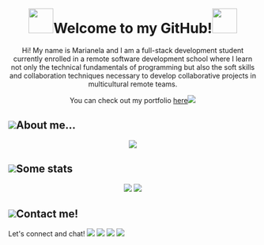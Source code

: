 <h1 align="center"><img src="https://media.giphy.com/media/mGcNjsfWAjY5AEZNw6/giphy.gif" width="50">Welcome to my GitHub!<img src="https://media.giphy.com/media/mGcNjsfWAjY5AEZNw6/giphy.gif" width="50"></h1>
<p align="center">Hi! My name is Marianela and I am a full-stack development student currently enrolled in a remote software development school where I learn not only the technical fundamentals of programming but also the soft skills and collaboration techniques necessary to develop collaborative projects in multicultural remote teams.</p>
<p align="center">You can check out my portfolio <a href="https://nelitaa.github.io/">here</a><img src="https://drive.google.com/uc?export=download&id=1EkbqFfZ8UhN4IvXxdm6YITbNFcQstMM2"/></p>

<h2><img src="https://drive.google.com/uc?export=download&id=11Omlp60LZBoV9Hi5WT5TEkD7l2p8Kz8C"/>About me...</h2>
<div align="center">
  <img src="https://drive.google.com/uc?export=download&id=1L1Y2iwBJ-_mhOWUrvulLgNUB7Sc1qmpq"/>
</div>
<h2><img src="https://drive.google.com/uc?export=download&id=1HhYXCAi7PUVI_CwGy5WSVz-WgYnOiCdo"/>Some stats</h2>
<div align="center">
  <img src="https://github-readme-stats.vercel.app/api?username=Nelitaa&show_icons=true&theme=onedark&count_private=true&text_bold=false&text_color=4da0ad"/>
  <img src="https://github-readme-stats.vercel.app/api/top-langs/?username=Nelitaa&theme=onedark&show_icons=true&text_color=4da0ad"/>
</div>
<h2><img src="https://drive.google.com/uc?export=download&id=1YPmQEagVhTRZBwCLUCMHRa8Lchpo3_M2"/>Contact me!</h2>
<p >Let's connect and chat!
<a href="https://wa.me/qr/YTJ3A6C2IGD6B1"><img src="https://drive.google.com/uc?export=download&id=1SdEfYv0Ndtbh6ROMlm_M3fuHk5-p_VSJ"/></a>
<a href="mailto:marianelamunozgutierrez@gmail.com"><img src="https://drive.google.com/uc?export=download&id=1UD8jEYcynlo52PIJSz4VZ0WNwy_lHz5Z"/></a>
<a href="https://www.linkedin.com/in/marianela-muñoz-gutierrez/"><img src="https://drive.google.com/uc?export=download&id=1vZI-6kEre82Dg_tCWZ4cMUcDvejEOcPI"/></a>
<a href="https://twitter.com/MarianelaMunoz_"><img src="https://drive.google.com/uc?export=download&id=1dOX9XfDg6cvSd7IxRwfObru8p6Gld2c2"/></a></p>

<!--

- 🔭 I’m currently working on ...
- 🌱 I’m currently learning ...
- 👯 I’m looking to collaborate on ...
- 🤔 I’m looking for help with ...
- 💬 Ask me about ...
- 📫 How to reach me: ...
- 😄 Pronouns: ...
- ⚡ Fun fact: ...
-->
